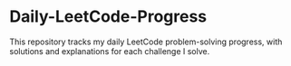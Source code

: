 # Daily-LeetCode-Progress
This repository tracks my daily LeetCode problem-solving progress, with solutions and explanations for each challenge I solve. 
